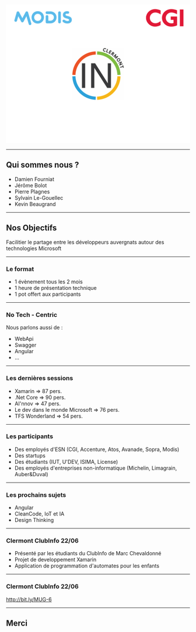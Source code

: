 ![Logo](assets/background.png)

---

## Qui sommes nous ? 

* Damien Fourniat
* Jérôme Bolot 
* Pierre Plagnes
* Sylvain Le-Gouellec
* Kevin Beaugrand

---

## Nos Objectifs 

Facilitier le partage entre les développeurs auvergnats autour des technologies Microsoft

---

### Le format

* 1 évènement tous les 2 mois
* 1 heure de présentation technique
* 1 pot offert aux participants

--- 

### No Tech - Centric 

Nous parlons aussi de :

* WebApi
* Swagger
* Angular
* ... 

---

### Les dernières sessions 

* Xamarin => 87 pers.
* .Net Core => 90 pers.
* AI'nnov => 47 pers.
* Le dev dans le monde Microsoft => 76 pers.
* TFS Wonderland => 54 pers.

--- 

### Les participants 

* Des employés d'ESN (CGI, Accenture, Atos, Avanade, Sopra, Modis)
* Des startups
* Des étudiants (IUT, U'DEV, ISIMA, License)
* Des employés d'entreprises non-informatique (Michelin, Limagrain, Auber&Duval)

--- 

### Les prochains sujets 

* Angular
* CleanCode, IoT et IA
* Design Thinking

---

### Clermont ClubInfo 22/06

* Présenté par les étudiants du ClubInfo de Marc Chevaldonné
* Projet de developpement Xamarin
* Application de programmation d'automates pour les enfants

---

### Clermont ClubInfo 22/06

http://bit.ly/MUG-6

---

## Merci


